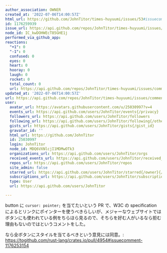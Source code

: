 ```yaml
---
author_association: OWNER
created_at: '2022-07-06T14:00:57Z'
html_url: https://github.com/JohnTitor/times-huyuumi/issues/53#issuecomment-1176259939
id: 1176259939
issue_url: https://api.github.com/repos/JohnTitor/times-huyuumi/issues/53
node_id: IC_kwDOHWEcT85GHE1j
performed_via_github_app: 
reactions:
  "+1": 0
  "-1": 0
  confused: 0
  eyes: 0
  heart: 0
  hooray: 0
  laugh: 0
  rocket: 0
  total_count: 0
  url: https://api.github.com/repos/JohnTitor/times-huyuumi/issues/comments/1176259939/reactions
updated_at: '2022-07-06T14:00:57Z'
url: https://api.github.com/repos/JohnTitor/times-huyuumi/issues/comments/1176259939
user:
  avatar_url: https://avatars.githubusercontent.com/u/25030997?v=4
  events_url: https://api.github.com/users/JohnTitor/events{/privacy}
  followers_url: https://api.github.com/users/JohnTitor/followers
  following_url: https://api.github.com/users/JohnTitor/following{/other_user}
  gists_url: https://api.github.com/users/JohnTitor/gists{/gist_id}
  gravatar_id: ''
  html_url: https://github.com/JohnTitor
  id: 25030997
  login: JohnTitor
  node_id: MDQ6VXNlcjI1MDMwOTk3
  organizations_url: https://api.github.com/users/JohnTitor/orgs
  received_events_url: https://api.github.com/users/JohnTitor/received_events
  repos_url: https://api.github.com/users/JohnTitor/repos
  site_admin: false
  starred_url: https://api.github.com/users/JohnTitor/starred{/owner}{/repo}
  subscriptions_url: https://api.github.com/users/JohnTitor/subscriptions
  type: User
  url: https://api.github.com/users/JohnTitor

---
```

button に `cursor: pointer;` を当てたいという PR で、W3C の specification によるとリンクにポインターを使うべきらしいが、メジャーなウェブサイトではボタンにも使われている例をちらほら見るので、そちらを好む人がいるなら拒む理由もないのではというコメントをした。

なら全ボタンにスタイルを当てるべきという意見には同意。: https://togithub.com/rust-lang/crates.io/pull/4954#issuecomment-1176253154